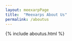 ```yaml
---
layout: meexarpPage
title:  "Meexarps About Us"
permalink: /aboutus
---
```


{% include aboutus.html %}

